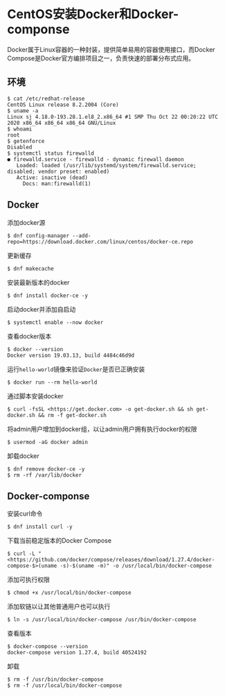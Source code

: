 # CentOS安装Docker和Docker-componse

Docker属于Linux容器的一种封装，提供简单易用的容器使用接口，而Docker Compose是Docker官方编排项目之一，负责快速的部署分布式应用。

## 环境

```
$ cat /etc/redhat-release
CentOS Linux release 8.2.2004 (Core)
$ uname -a
Linux sj 4.18.0-193.28.1.el8_2.x86_64 #1 SMP Thu Oct 22 00:20:22 UTC 2020 x86_64 x86_64 x86_64 GNU/Linux
$ whoami
root
$ getenforce
Disabled
$ systemctl status firewalld
● firewalld.service - firewalld - dynamic firewall daemon
   Loaded: loaded (/usr/lib/systemd/system/firewalld.service; disabled; vendor preset: enabled)
   Active: inactive (dead)
     Docs: man:firewalld(1)

```

## Docker

添加docker源

```
$ dnf config-manager --add-repo=https://download.docker.com/linux/centos/docker-ce.repo

```

更新缓存

```
$ dnf makecache

```

安装最新版本的docker

```
$ dnf install docker-ce -y

```

启动docker并添加自启动

```
$ systemctl enable --now docker

```

查看docker版本

```
$ docker --version
Docker version 19.03.13, build 4484c46d9d

```

运行`hello-world`镜像来验证`Docker`是否已正确安装

```
$ docker run --rm hello-world

```

通过脚本安装docker

```
$ curl -fsSL <https://get.docker.com> -o get-docker.sh && sh get-docker.sh && rm -f get-docker.sh

```

将admin用户增加到docker组，以让admin用户拥有执行docker的权限

```
$ usermod -aG docker admin

```

卸载docker

```
$ dnf remove docker-ce -y
$ rm -rf /var/lib/docker

```

## Docker-componse

安装curl命令

```
$ dnf install curl -y

```

下载当前稳定版本的Docker Compose

```
$ curl -L "<https://github.com/docker/compose/releases/download/1.27.4/docker-compose-$>(uname -s)-$(uname -m)" -o /usr/local/bin/docker-compose

```

添加可执行权限

```
$ chmod +x /usr/local/bin/docker-compose

```

添加软链以让其他普通用户也可以执行

```
$ ln -s /usr/local/bin/docker-compose /usr/bin/docker-compose

```

查看版本

```
$ docker-compose --version
docker-compose version 1.27.4, build 40524192

```

卸载

```
$ rm -f /usr/bin/docker-compose
$ rm -f /usr/local/bin/docker-compose
```